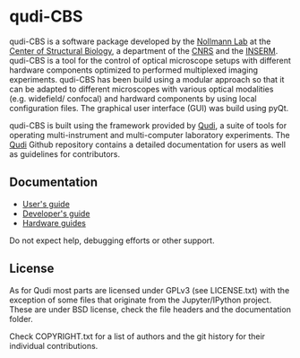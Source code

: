 # qudi-CBS

qudi-CBS is a software package developed by the [Nollmann Lab](http://www.nollmannlab.org) at the [Center of Structural Biology](http://www.cbs.cnrs.fr), a department of the [CNRS](http://www.cnrs.fr) and the [INSERM](http://www.inserm.fr). qudi-CBS is a tool for the control of optical microscope setups with different hardware components optimized to performed multiplexed imaging experiments. qudi-CBS has been build using a modular approach so that it can be adapted to different microscopes with various optical modalities (e.g. widefield/ confocal) and hardward components by using local configuration files. The graphical user interface (GUI) was build using pyQt.

qudi-CBS is built using the framework provided by [Qudi](https://github.com/Ulm-IQO/qudi), a suite of tools for operating multi-instrument and multi-computer laboratory experiments. The [Qudi](https://github.com/Ulm-IQO/qudi) Github repository contains a detailed documentation for users as well as guidelines for contributors.

## Documentation
- [User's guide](https://github.com/NollmannLab/qudi-cbs/blob/master/documentation/qudi-cbs%20documentation/qudi-cbs_userguide/Qudi-CBS_UserGuide.md)
- [Developer's guide](https://github.com/NollmannLab/qudi-cbs/blob/master/documentation/qudi-cbs%20documentation/qudi_cbs_developer/Developer_Guide_Qudi_CBS.md)
- [Hardware guides](https://github.com/NollmannLab/qudi-cbs/tree/master/documentation/qudi-cbs%20documentation/qudi-cbs_hardware)

Do not expect help, debugging efforts or other support.

## License
As for Qudi most parts are licensed under GPLv3 (see LICENSE.txt) with the exception of some files
that originate from the Jupyter/IPython project. These are under BSD license, check the file headers and the documentation folder.

Check COPYRIGHT.txt for a list of authors and the git history for their individual contributions.
